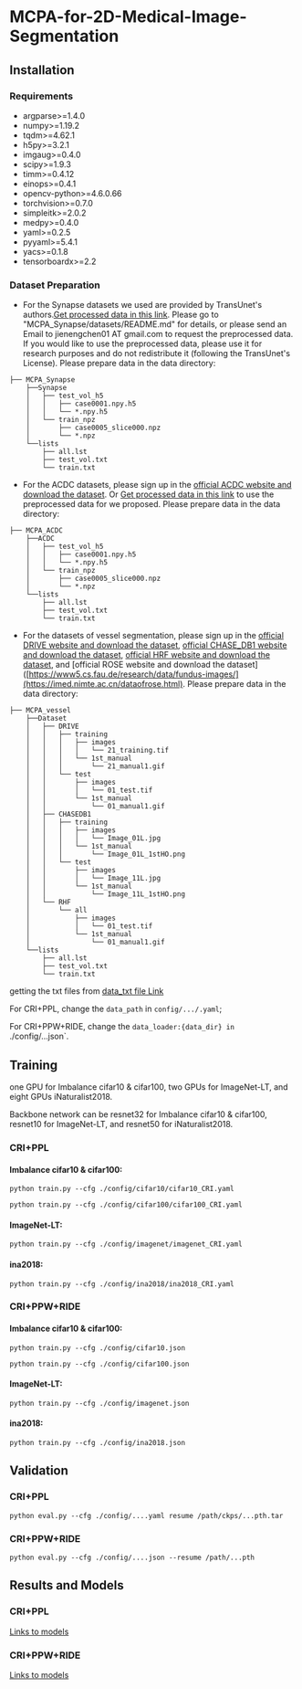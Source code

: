 # MCPA-for-2D-Medical-Image-Segmentation

## Installation

### Requirements

* argparse>=1.4.0
* numpy>=1.19.2
* tqdm>=4.62.1
* h5py>=3.2.1
* imgaug>=0.4.0
* scipy>=1.9.3
* timm>=0.4.12
* einops>=0.4.1
* opencv-python>=4.6.0.66
* torchvision>=0.7.0
* simpleitk>=2.0.2
* medpy>=0.4.0
* yaml>=0.2.5
* pyyaml>=5.4.1
* yacs>=0.1.8
* tensorboardx>=2.2


### Dataset Preparation
* For the Synapse datasets we used are provided by TransUnet's authors.[Get processed data in this link](https://drive.google.com/drive/folders/1ACJEoTp-uqfFJ73qS3eUObQh52nGuzCd). Please go to "MCPA_Synapse/datasets/README.md" for details, or please send an Email to jienengchen01 AT gmail.com to request the preprocessed data. If you would like to use the preprocessed data, please use it for research purposes and do not redistribute it (following the TransUnet's License). Please prepare data in the data directory:
```
├── MCPA_Synapse
    ├──Synapse
    │   ├── test_vol_h5
    │   │   ├── case0001.npy.h5
    │   │   └── *.npy.h5
    │   └── train_npz
    │       ├── case0005_slice000.npz
    │       └── *.npz
    └──lists
        ├── all.lst
        ├── test_vol.txt
        └── train.txt
```

* For the ACDC datasets, please sign up in the [official ACDC website and download the dataset](https://www.creatis.insa-lyon.fr/Challenge/acdc). Or [Get processed data in this link](https://drive.google.com/drive/folders/1ACJEoTp-uqfFJ73qS3eUObQh52nGuzCd) to use the preprocessed data for we proposed. Please prepare data in the data directory:

```
├── MCPA_ACDC
    ├──ACDC
    │   ├── test_vol_h5
    │   │   ├── case0001.npy.h5
    │   │   └── *.npy.h5
    │   └── train_npz
    │       ├── case0005_slice000.npz
    │       └── *.npz
    └──lists
        ├── all.lst
        ├── test_vol.txt
        └── train.txt
```

* For the datasets of vessel segmentation, please sign up in the [official DRIVE website and download the dataset](https://drive.grand-challenge.org/), [official CHASE_DB1 website and download the dataset](https://blogs.kingston.ac.uk/retinal/chasedb1/), [official HRF website and download the dataset](https://www5.cs.fau.de/research/data/fundus-images/), and [official ROSE website and download the dataset]([https://www5.cs.fau.de/research/data/fundus-images/](https://imed.nimte.ac.cn/dataofrose.html). Please prepare data in the data directory:
```
├── MCPA_vessel
    ├──Dataset
    │   ├── DRIVE
    │   │   ├── training
    │   │   │   ├── images
    │   │   │   │   └── 21_training.tif
    │   │   │   └── 1st_manual
    │   │   │       └── 21_manual1.gif
    │   │   └── test
    │   │       ├── images  
    │   │       │   └── 01_test.tif
    │   │       └── 1st_manual
    │   │           └── 01_manual1.gif
    │   ├── CHASEDB1
    │   │   ├── training
    │   │   │   ├── images
    │   │   │   │   └── Image_01L.jpg
    │   │   │   └── 1st_manual
    │   │   │       └── Image_01L_1stHO.png
    │   │   └── test
    │   │       ├── images  
    │   │       │   └── Image_11L.jpg
    │   │       └── 1st_manual
    │   │           └── Image_11L_1stHO.png
    │   └── RHF
    │       └── all
    │           ├── images
    │           │   └── 01_test.tif
    │           └── 1st_manual
    │               └── 01_manual1.gif      
    └──lists
        ├── all.lst
        ├── test_vol.txt
        └── train.txt
```


getting the txt files from [data_txt file Link](https://drive.google.com/drive/folders/1ssoFLGNB_TM-j4VNYtgx9lxfqvACz-8V?usp=sharing)

For CRI+PPL, change the `data_path` in `config/.../.yaml`;

For CRI+PPW+RIDE, change the `data_loader:{data_dir} in `./config/...json`.


## Training

one GPU for Imbalance cifar10 & cifar100, two GPUs for ImageNet-LT, and eight GPUs iNaturalist2018.

Backbone network can be resnet32 for Imbalance cifar10 & cifar100, resnet10 for ImageNet-LT, and resnet50 for iNaturalist2018.

### CRI+PPL

#### Imbalance cifar10 & cifar100:

`python train.py --cfg ./config/cifar10/cifar10_CRI.yaml`

`python train.py --cfg ./config/cifar100/cifar100_CRI.yaml`

#### ImageNet-LT:

`python train.py --cfg ./config/imagenet/imagenet_CRI.yaml`

#### ina2018:

`python train.py --cfg ./config/ina2018/ina2018_CRI.yaml`

### CRI+PPW+RIDE

#### Imbalance cifar10 & cifar100:

`python train.py --cfg ./config/cifar10.json`

`python train.py --cfg ./config/cifar100.json`

#### ImageNet-LT:

`python train.py --cfg ./config/imagenet.json`

#### ina2018:

`python train.py --cfg ./config/ina2018.json`


## Validation

### CRI+PPL

`python eval.py --cfg ./config/....yaml resume /path/ckps/...pth.tar`

### CRI+PPW+RIDE

`python eval.py --cfg ./config/....json --resume /path/...pth`


## Results and Models

### CRI+PPL

[Links to models](https://drive.google.com/drive/folders/1b932TjGm_-GcuN9Mq24aExk2uZK64LWy?usp=sharing)

### CRI+PPW+RIDE

[Links to models](https://drive.google.com/drive/folders/1Dqh0Jcs-lqKv0BkEJmMX8JJwnhCL7mhx?usp=sharing)









